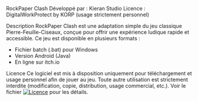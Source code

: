 RockPaper Clash
Développé par : Kieran Studio
Licence : DigitalWorkProtect by KORP (usage strictement personnel)

Description
RockPaper Clash est une adaptation simple du jeu classique Pierre-Feuille-Ciseaux, conçue pour offrir une expérience ludique rapide et accessible.
Ce jeu est disponible en plusieurs formats :

- Fichier batch (.bat) pour Windows
- Version Android (Java)
- En ligne sur itch.io

 Licence
Ce logiciel est mis à disposition uniquement pour téléchargement et usage personnel afin de jouer au jeu. Toute autre utilisation est strictement interdite (modification, copie, distribution, usage commercial, etc.).
Voir le fichier [![Licence](https://img.shields.io/badge/Licence-DigitalWorkProtect%20by%20KORP-red.svg)](LICENSE) pour les détails.
